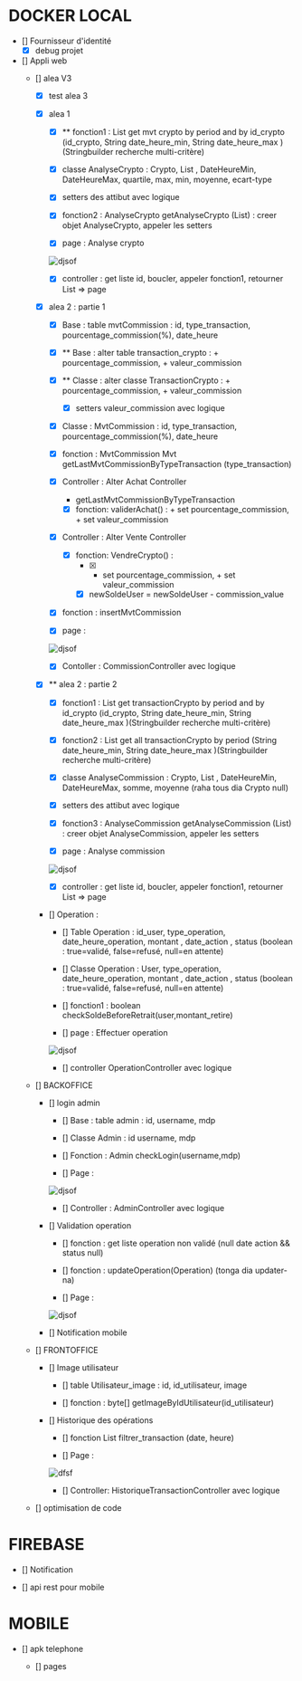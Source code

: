 # DOCKER LOCAL 
- [] Fournisseur d'identité
    - [X] debug projet

- [] Appli web
    - [] alea V3
        - [X] test alea 3
        - [X] alea 1
            - [X] ** fonction1 : List<MvtCrypto> get mvt crypto by period and by id_crypto (id_crypto, String date_heure_min, String date_heure_max )(Stringbuilder recherche multi-critère) 

            - [X] classe AnalyseCrypto : Crypto, List<MvtCrypto> , DateHeureMin, DateHeureMax, quartile, max, min, moyenne, ecart-type

            - [X] setters des attibut avec logique

            - [X] fonction2 : AnalyseCrypto getAnalyseCrypto (List<MvtCrypto>) : creer objet AnalyseCrypto, appeler les setters

            - [X] page : Analyse crypto

            ![djsof](page_alea_1.jpg)

            - [X] controller : get liste id, boucler, appeler fonction1, retourner List<AnalyseCrypto> => page

        - [X] alea 2 : partie 1
            - [X] Base : table mvtCommission : id, type_transaction,  pourcentage_commission(%), date_heure

            - [X] ** Base : alter table transaction_crypto : +  pourcentage_commission, + valeur_commission

            - [X] ** Classe : alter classe TransactionCrypto : + pourcentage_commission, + valeur_commission
                - [X] setters valeur_commission avec logique

            - [X] Classe : MvtCommission : id, type_transaction,  pourcentage_commission(%), date_heure

            - [X] fonction : MvtCommission Mvt getLastMvtCommissionByTypeTransaction  (type_transaction)

            - [X] Controller : Alter Achat Controller 
                - getLastMvtCommissionByTypeTransaction
                - [X] fonction: validerAchat() : + set pourcentage_commission, + set valeur_commission

            - [X] Controller : Alter Vente Controller 
                - [X] fonction: VendreCrypto() :
                    - [X] + set pourcentage_commission, + set valeur_commission
                    - [X] newSoldeUser = newSoldeUser - commission_value 

            - [X] fonction : insertMvtCommission

            - [X] page : 

            ![djsof](page_alea_21.jpg)

            - [X] Contoller : CommissionController avec logique


        - [X] ** alea 2 : partie 2
            - [X] fonction1 : List<transactionCrypto> get transactionCrypto by period and by id_crypto (id_crypto, String date_heure_min, String date_heure_max )(Stringbuilder recherche multi-critère) 

            - [X] fonction2 : List<transactionCrypto> get all transactionCrypto by period (String date_heure_min, String date_heure_max )(Stringbuilder recherche multi-critère) 

            - [X] classe AnalyseCommission : Crypto, List<transactionCrypto> , DateHeureMin, DateHeureMax, somme, moyenne (raha tous dia Crypto null)

            - [X] setters des attibut avec logique

            - [X] fonction3 : AnalyseCommission getAnalyseCommission (List<MvtCommission>) : creer objet AnalyseCommission, appeler les setters

            - [X] page : Analyse commission

            ![djsof](page_alea_22.jpg)

            - [X] controller : get liste id, boucler, appeler fonction1, retourner List<AnalyseCommission> => page 

            

        - [] Operation : 
            - [] Table Operation : id_user, type_operation, date_heure_operation, montant , date_action , status (boolean : true=validé, false=refusé, null=en attente)

            - [] Classe Operation : User, type_operation, date_heure_operation, montant , date_action , status (boolean : true=validé, false=refusé, null=en attente)

            - [] fonction1 : boolean checkSoldeBeforeRetrait(user,montant_retire)

            - [] page : Effectuer operation

            ![djsof](page_operation.jpg)

            - [] controller OperationController avec logique


    - [] BACKOFFICE
        - [] login admin
            - [] Base : table admin : id, username, mdp

            - [] Classe Admin : id username, mdp

            - [] Fonction : Admin checkLogin(username,mdp)

            - [] Page : 

            ![djsof](page_loginAdmin.jpg)

            - [] Controller : AdminController avec logique

        - [] Validation operation
            - [] fonction : get liste operation non validé (null date action && status null)

            - [] fonction : updateOperation(Operation) (tonga dia updater-na)

            - [] Page : 

            ![djsof](page_validation_operation.jpg)

        - [] Notification mobile 

    - [] FRONTOFFICE
        - [] Image utilisateur 
            - [] table Utilisateur_image : id, id_utilisateur, image

            - [] fonction : byte[] getImageByIdUtilisateur(id_utilisateur)


        - [] Historique des opérations
            - [] fonction List<Transaction> filtrer_transaction (date, heure)

            - [] Page :

            ![dfsf](page_histo_operation.jpg)

            - [] Controller: HistoriqueTransactionController avec logique 

            

    - [] optimisation de code



# FIREBASE
- [] Notification

- [] api rest pour mobile

# MOBILE 
- [] apk telephone

    - [] pages



